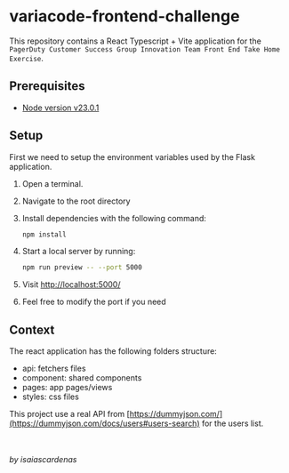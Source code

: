 # variacode-frontend-challenge

This repository contains a React Typescript + Vite application for the `PagerDuty Customer Success Group Innovation Team
Front End Take Home Exercise`.

## Prerequisites

- [Node version v23.0.1](https://nodejs.org/en/learn/getting-started/how-to-install-nodejs)

## Setup

First we need to setup the environment variables used by the Flask application.

1. Open a terminal.
2. Navigate to the root directory
3. Install dependencies with the following command:

   ```bash
   npm install
   ```

4. Start a local server by running:

   ```bash
   npm run preview -- --port 5000
   ```

5. Visit [http://localhost:5000/](http://localhost:5000/)
6. Feel free to modify the port if you need

## Context

The react application has the following folders structure:

- api: fetchers files
- component: shared components
- pages: app pages/views
- styles: css files

This project use a real API from [https://dummyjson.com/](https://dummyjson.com/docs/users#users-search) for the users list.

<br/>
<br/>
<i>by isaiascardenas</i>
